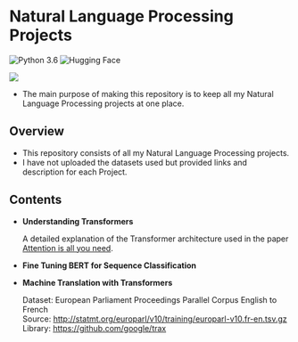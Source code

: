 # Natural Language Processing Projects
![Python 3.6](https://img.shields.io/badge/Python-3.6-brightgreen.svg) ![Hugging Face](https://img.shields.io/badge/Library-Huggingface-orange.svg)

![](https://i.ibb.co/LJJm3Wq/books-wallpaper-Books-to-Read-Wallpaper-28990406.jpg)


+ The main purpose of making this repository is to keep all my Natural Language Processing projects at one place.

## Overview
+ This repository consists of all my Natural Language Processing projects.  
+ I have not uploaded the datasets used but provided links and description for each Project.  

## Contents

+ **Understanding Transformers**

  A detailed explanation of the Transformer architecture used in the paper [Attention is all you need](https://arxiv.org/abs/1706.03762). 
  

+ **Fine Tuning BERT for Sequence Classification**



+ **Machine Translation with Transformers**  

  Dataset: European Parliament Proceedings Parallel Corpus English to French  
  Source: http://statmt.org/europarl/v10/training/europarl-v10.fr-en.tsv.gz  
  Library: https://github.com/google/trax  
